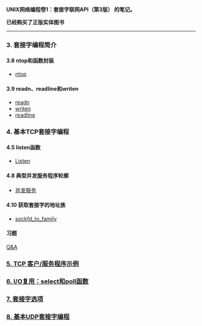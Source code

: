 **UNIX网络编程卷1：套接字联网API（第3版） 的笔记。**

**已经购买了正版实体图书**

----------------

### 3. 套接字编程简介
#### 3.8 ntop和函数封装
- [ntop](https://github.com/lsill/unpvnote/blob/main/lib/sock_ntop.c)

#### 3.9 readn、readline和writen
- [readn](https://github.com/lsill/unpvnote/blob/main/lib/readn.c)
- [writen](https://github.com/lsill/unpvnote/blob/main/lib/writen.c)
- [readline](https://github.com/lsill/unpvnote/blob/main/lib/readline.c)

### 4. 基本TCP套接字编程
####  4.5 listen函数
- [Listen](https://github.com/lsill/unpvnote/blob/main/lib/wrapsock.c)
#### 4.8 典型并发服务程序轮廓
- [并发服务](https://github.com/lsill/unpvnote/blob/main/demo/demo1.c)
#### 4.10 获取套接字的地址族
- [sockfd_to_family](https://github.com/lsill/unpvnote/blob/main/lib/sockfd_to_family.c)
#### 习题
[Q&A](https://github.com/lsill/unpvnote/blob/main/QA/fourth.md)

### [5. TCP 客户/服务程序示例](https://github.com/lsill/unpvnote/blob/main/readme_5.md)

### [6. I/O复用：select和poll函数](https://github.com/lsill/unpvnote/blob/main/readme_6.md)

###  [7. 套接字选项](https://github.com/lsill/unpvnote/blob/main/readme_7.md)


### [8. 基本UDP套接字编程](https://github.com/lsill/unpvnote/blob/main/readme_8.md)


